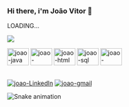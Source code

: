 ### Hi there, i'm João Vitor 👋
LOADING...

<div>
	<img src="https://github-readme-stats.vercel.app/api?username=Jottinha&show_icons=true&theme=highcontrast"/>
</div>

<div>
	<p></p>
	<img aling="center" alt="joao-java" height="40" width="50" src="https://cdn.jsdelivr.net/gh/devicons/devicon/icons/java/java-original.svg">
	<img aling="center" alt="joao-spring" height="40" width="50" src="https://cdn.jsdelivr.net/gh/devicons/devicon/icons/spring/spring-original-wordmark.svg">
	<img aling="center" alt="joao-html" height="40" width="50" src="https://cdn.jsdelivr.net/gh/devicons/devicon/icons/html5/html5-original.svg">
	<img aling="center" alt="joao-sql" height="40" width="50" src="https://cdn.jsdelivr.net/gh/devicons/devicon/icons/mysql/mysql-original.svg">
	<img aling="center" alt="joao-postSql" height="40" width="50" src="https://cdn.jsdelivr.net/gh/devicons/devicon/icons/postgresql/postgresql-original.svg">
</div>

##
<div>
	<a href="https://linkedin.com/in/joão-vitor-ferreira-0744a8205"><img aling="center" alt="joao-LinkedIn" src="https://img.shields.io/badge/LinkedIn-0077B5?style=for-the-badge&logo=linkedin&logoColor=white"></a>
	<a href="mailto:joaovitorfps852@gmail.com"><img aling="center" alt="joao-gmail" src="https://img.shields.io/badge/Gmail-D14836?style=for-the-badge&logo=gmail&logoColor=white"></a>
</div>

![Snake animation](https://github.com/Jottinha/Jottinha/blob/output/github-contribution-grid-snake.svg)

